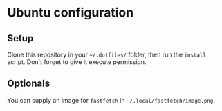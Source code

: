 Ubuntu configuration
====================

Setup
-----

Clone this repository in your `~/.dotfiles/` folder, then run the `install` script.
Don't forget to give it execute permission.


Optionals
---------

You can supply an image for `fastfetch` in `~/.local/fastfetch/image.png`.


